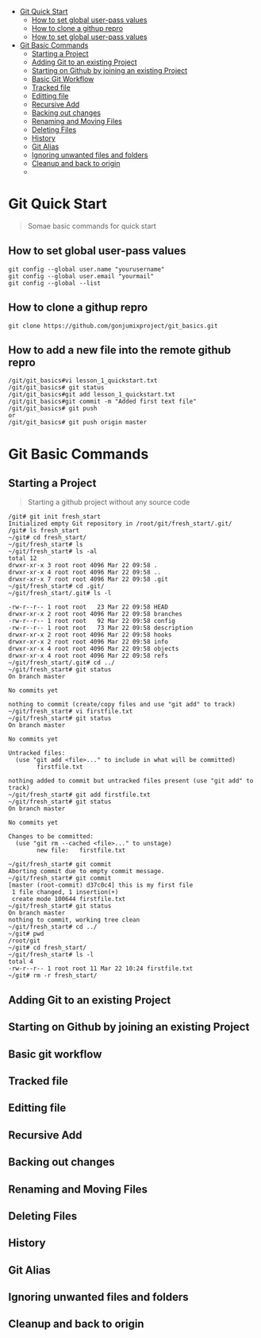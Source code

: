 - [Git Quick Start](https://github.com/gonjumixproject/git_basic/blob/main/README.md#git-quick-start )
  * [How to set global user-pass values ](https://github.com/gonjumixproject/git_basic/blob/main/README.md#how-to-set-global-user-pass-values)
  * [How to clone a githup repro ](https://github.com/gonjumixproject/git_basic/blob/main/README.md#how-to-clone-a-githup-repro)
  * [How to set global user-pass values ](https://github.com/gonjumixproject/git_basic/blob/main/README.md#how-to-add-a-new-file-into-the-remote-github-repro)
- [Git Basic Commands](https://github.com/gonjumixproject/git_basic/blob/main/README.md#git-basic-commands)
  * [Starting a Project](https://github.com/gonjumixproject/git_basic/blob/main/README.md#starting-a-project)
  * [Adding Git to an existing Project](https://github.com/gonjumixproject/git_basic/blob/main/README.md#starting-a-project)
  * [Starting on Github by joining an existing Project](https//github.com/gonjumixproject/git_basic/blob/main/README.md#starting-a-project)
  * [Basic Git Workflow](https://github.com/gonjumixproject/git_basic/blob/main/README.md#basic-git-workflow)
  * [Tracked file](https://github.com/gonjumixproject/git_basic/blob/main/README.md#tracked-file)
  * [Editting file](https://github.com/gonjumixproject/git_basic/blob/main/README.md#editting-file)
  * [Recursive Add](https://github.com/gonjumixproject/git_basic/blob/main/README.md#recursive-add)
  * [Backing out changes](https://github.com/gonjumixproject/git_basic/blob/main/README.md#backing-out-changes)
  * [Renaming and Moving Files](https://github.com/gonjumixproject/git_basic/blob/main/README.md#renaming-and-moving-files)
  * [Deleting Files](https://github.com/gonjumixproject/git_basic/blob/main/README.md#deleting-files)
  * [History](https://github.com/gonjumixproject/git_basic/blob/main/README.md#history)
  * [Git Alias](https://github.com/gonjumixproject/git_basic/blob/main/README.md#git-alias)
  * [Ignoring unwanted files and folders](https://github.com/gonjumixproject/git_basic/blob/main/README.md#ignoring-unwanted-files-and-folders)
  * [Cleanup and back to origin](https://github.com/gonjumixproject/git_basic/blob/main/README.md#cleanup-and-back-to-origin)
  * 


# Git Quick Start

> Somae basic commands for quick start

## How to set global user-pass values
```
git config --global user.name "yourusername"
git config --global user.email "yourmail"
git config --global --list
```
## How to clone a githup repro
```
git clone https://github.com/gonjumixproject/git_basics.git
```
## How to add a new file into the remote github repro

```
/git/git_basics#vi lesson_1_quickstart.txt
/git/git_basics# git status
/git/git_basics#git add lesson_1_quickstart.txt
/git/git_basics#git commit -m "Added first text file"
/git/git_basics# git push
or
/git/git_basics# git push origin master
```

# Git Basic Commands

## Starting a Project
> Starting a github project without any source code 
> 
```
/git# git init fresh_start
Initialized empty Git repository in /root/git/fresh_start/.git/
/git# ls fresh_start  
~/git# cd fresh_start/
~/git/fresh_start# ls
~/git/fresh_start# ls -al
total 12
drwxr-xr-x 3 root root 4096 Mar 22 09:58 .
drwxr-xr-x 4 root root 4096 Mar 22 09:58 ..
drwxr-xr-x 7 root root 4096 Mar 22 09:58 .git
~/git/fresh_start# cd .git/
~/git/fresh_start/.git# ls -l

-rw-r--r-- 1 root root   23 Mar 22 09:58 HEAD
drwxr-xr-x 2 root root 4096 Mar 22 09:58 branches
-rw-r--r-- 1 root root   92 Mar 22 09:58 config
-rw-r--r-- 1 root root   73 Mar 22 09:58 description
drwxr-xr-x 2 root root 4096 Mar 22 09:58 hooks
drwxr-xr-x 2 root root 4096 Mar 22 09:58 info
drwxr-xr-x 4 root root 4096 Mar 22 09:58 objects
drwxr-xr-x 4 root root 4096 Mar 22 09:58 refs
~/git/fresh_start/.git# cd ../
~/git/fresh_start# git status
On branch master

No commits yet

nothing to commit (create/copy files and use "git add" to track)
~/git/fresh_start# vi firstfile.txt
~/git/fresh_start# git status
On branch master

No commits yet

Untracked files:
  (use "git add <file>..." to include in what will be committed)
        firstfile.txt

nothing added to commit but untracked files present (use "git add" to track)
~/git/fresh_start# git add firstfile.txt
~/git/fresh_start# git status
On branch master

No commits yet

Changes to be committed:
  (use "git rm --cached <file>..." to unstage)
        new file:   firstfile.txt

~/git/fresh_start# git commit
Aborting commit due to empty commit message.
~/git/fresh_start# git commit
[master (root-commit) d37c0c4] this is my first file
 1 file changed, 1 insertion(+)
 create mode 100644 firstfile.txt
~/git/fresh_start# git status
On branch master
nothing to commit, working tree clean
~/git/fresh_start# cd ../
~/git# pwd
/root/git
~/git# cd fresh_start/
~/git/fresh_start# ls -l
total 4
-rw-r--r-- 1 root root 11 Mar 22 10:24 firstfile.txt
~/git# rm -r fresh_start/

```

## Adding Git to an existing Project
## Starting on Github by joining an existing Project
## Basic git workflow
## Tracked file
## Editting file
## Recursive Add
## Backing out changes
## Renaming and Moving Files
## Deleting Files
## History
## Git Alias
## Ignoring unwanted files and folders
## Cleanup and back to origin

